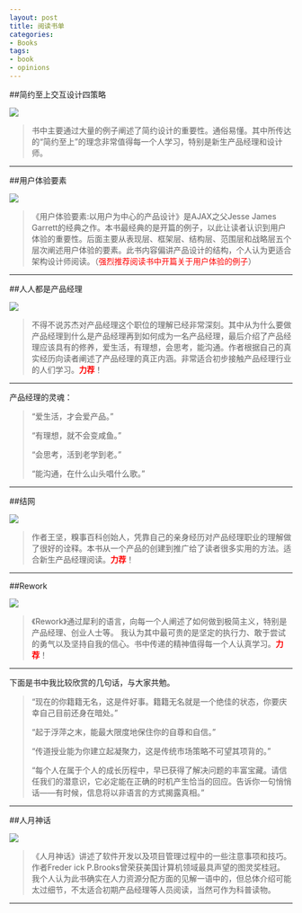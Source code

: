 ```yaml
---
layout: post
title: 阅读书单
categories:
- Books
tags:
- book
- opinions 
---
```



##简约至上交互设计四策略

<a href="http://book.douban.com/subject/5394309/" target="_blank" ><img src="http://img5.douban.com/lpic/s4592217.jpg" /></a>

>书中主要通过大量的例子阐述了简约设计的重要性。通俗易懂。其中所传达的“简约至上”的理念非常值得每一个人学习，特别是新生产品经理和设计师。

--------

##用户体验要素

<a href="http://book.douban.com/subject/6523997/" target="_blank" ><img src="http://img5.douban.com/lpic/s6519128.jpg" /></a>

>《用户体验要素:以用户为中心的产品设计》是AJAX之父Jesse James Garrett的经典之作。本书最经典的是开篇的例子，以此让读者认识到用户体验的重要性。后面主要从表现层、框架层、结构层、范围层和战略层五个层次阐述用户体验的要素。此书内容偏讲产品设计的结构，个人认为更适合架构设计师阅读。（<h7 style="color:red">强烈推荐阅读书中开篇关于用户体验的例子</h7>）

--------

##人人都是产品经理

<a href="http://book.douban.com/subject/4723970/" target="_blank" ><img src="http://img5.douban.com/lpic/s4241529.jpg" /></a>

>不得不说苏杰对产品经理这个职位的理解已经非常深刻。其中从为什么要做产品经理到什么是产品经理再到如何成为一名产品经理，最后介绍了产品经理应该具有的修养，爱生活，有理想，会思考，能沟通。作者根据自己的真实经历向读者阐述了产品经理的真正内涵。非常适合初步接触产品经理行业的人们学习。<h7 style="color:red">**力荐**</h7>！

--------
产品经理的灵魂：

>“爱生活，才会爱产品。”
>
>“有理想，就不会变咸鱼。”
>
>“会思考，活到老学到老。”
>
>“能沟通，在什么山头唱什么歌。”

--------

##结网

<a href="http://book.douban.com/subject/24305938/" target="_blank" ><img src="http://img3.douban.com/lpic/s26373622.jpg" /></a>

>作者王坚，糗事百科创始人，凭靠自己的亲身经历对产品经理职业的理解做了很好的诠释。本书从一个产品的创建到推广给了读者很多实用的方法。适合新生产品经理阅读。<h7 style="color:red">**力荐**</h7>！

--------

##Rework

<a href="http://book.douban.com/subject/5320866/" target="_blank" ><img src="http://img3.douban.com/lpic/s4502451.jpg" /></a>

>《Rework》通过犀利的语言，向每一个人阐述了如何做到极简主义，特别是产品经理、创业人士等。
我认为其中最可贵的是坚定的执行力、敢于尝试的勇气以及坚持自我的信心。书中传递的精神值得每一个人认真学习。<h7 style="color:red">**力荐**</h7>！

--------
下面是书中我比较欣赏的几句话，与大家共勉。

>“现在的你籍籍无名，这是件好事。籍籍无名就是一个绝佳的状态，你要庆幸自己目前还身在暗处。”
>
>“起于浮萍之末，能最大限度地保住你的自尊和自信。”
>
>“传道授业能为你建立起凝聚力，这是传统市场策略不可望其项背的。”
>
>“每个人在属于个人的成长历程中，早已获得了解决问题的丰富宝藏。请信任我们的潜意识，它必定能在正确的时机产生恰当的回应。告诉你一句悄悄话——有时候，信息将以非语言的方式揭露真相。”

--------

##人月神话

<a href="http://book.douban.com/subject/2230248/" target="_blank" ><img src="http://img3.douban.com/lpic/s2685011.jpg" /></a>

>《人月神话》讲述了软件开发以及项目管理过程中的一些注意事项和技巧。作者Freder ick P.Brooks曾荣获美国计算机领域最具声望的图灵奖桂冠。我个人认为此书确实在人力资源分配方面的见解一语中的，但总体介绍可能太过细节，不太适合初期产品经理等人员阅读，当然可作为科普读物。

--------